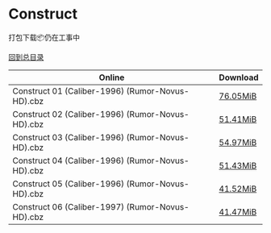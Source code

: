 # Construct

打包下载📦仍在工事中

[回到总目录](/Catalogs.md)







Online | Download
--- | ---
Construct 01 (Caliber-1996) (Rumor-Novus-HD).cbz | [76.05MiB](https://pan.baidu.com/s/1pL7gTdT#list/path=%2FNovus%20-%20Week%20of%202017%20Q3%2FNovus%20-%20Week%20of%202017-09-27%2F%E3%82%B9%E3%82%AF%E3%82%AD%E3%82%B3%E3%82%AB%E3%82%AA%E3%82%AD%E3%82%BF%E3%82%A8%E3%82%B5%E3%82%B5%E3%82%A6%E3%82%A4%E3%82%B9%E3%82%A4%E3%82%A6%E3%82%AB%E3%82%AA%E3%82%A8%E3%82%BF%E3%82%A6%E3%82%A2%E3%82%AF%E3%82%B3%E3%82%BF%E3%82%A6%E3%82%BD%E3%82%AA%E3%82%AA%E3%82%B1%E3%82%BF%E3%82%B3&parentPath=%2FNovus%20-%20Week%20of%202017%20Q3)
Construct 02 (Caliber-1996) (Rumor-Novus-HD).cbz | [51.41MiB](https://pan.baidu.com/s/1pL7gTdT#list/path=%2FNovus%20-%20Week%20of%202017%20Q3%2FNovus%20-%20Week%20of%202017-09-27%2F%E3%82%BF%E3%82%AF%E3%82%BF%E3%82%B9%E3%82%A2%E3%82%A4%E3%82%B5%E3%82%AA%E3%82%AB%E3%82%B3%E3%82%AA%E3%82%A8%E3%82%A6%E3%82%A2%E3%82%A2%E3%82%A6%E3%82%BF%E3%82%BB%E3%82%BD%E3%82%AD%E3%82%AB%E3%82%B7%E3%82%A6%E3%82%A2%E3%82%B1%E3%82%BB%E3%82%A2%E3%82%A2%E3%82%B1%E3%82%B5%E3%82%B5%E3%82%A4&parentPath=%2FNovus%20-%20Week%20of%202017%20Q3)
Construct 03 (Caliber-1996) (Rumor-Novus-HD).cbz | [54.97MiB](https://pan.baidu.com/s/1pL7gTdT#list/path=%2FNovus%20-%20Week%20of%202017%20Q3%2FNovus%20-%20Week%20of%202017-09-27%2F%E3%82%B1%E3%82%AF%E3%82%A6%E3%82%AF%E3%82%AD%E3%82%BF%E3%82%B1%E3%82%A8%E3%82%AA%E3%82%A2%E3%82%AB%E3%82%BF%E3%82%A4%E3%82%BD%E3%82%B3%E3%82%AA%E3%82%AA%E3%82%AA%E3%82%A4%E3%82%AB%E3%82%AD%E3%82%AB%E3%82%B9%E3%82%AD%E3%82%B9%E3%82%AD%E3%82%AF%E3%82%A4%E3%82%BB%E3%82%B1%E3%82%B1%E3%82%A8&parentPath=%2FNovus%20-%20Week%20of%202017%20Q3)
Construct 04 (Caliber-1996) (Rumor-Novus-HD).cbz | [51.43MiB](https://pan.baidu.com/s/1pL7gTdT#list/path=%2FNovus%20-%20Week%20of%202017%20Q3%2FNovus%20-%20Week%20of%202017-09-27%2F%E3%82%A4%E3%82%B9%E3%82%AB%E3%82%B9%E3%82%A2%E3%82%A8%E3%82%B5%E3%82%BB%E3%82%AF%E3%82%B3%E3%82%A2%E3%82%AF%E3%82%A6%E3%82%BD%E3%82%AF%E3%82%AB%E3%82%B1%E3%82%AD%E3%82%A8%E3%82%B9%E3%82%A4%E3%82%B7%E3%82%BB%E3%82%BB%E3%82%AA%E3%82%BF%E3%82%A2%E3%82%A6%E3%82%B1%E3%82%BB%E3%82%AF%E3%82%B7&parentPath=%2FNovus%20-%20Week%20of%202017%20Q3)
Construct 05 (Caliber-1996) (Rumor-Novus-HD).cbz | [41.52MiB](https://pan.baidu.com/s/1pL7gTdT#list/path=%2FNovus%20-%20Week%20of%202017%20Q3%2FNovus%20-%20Week%20of%202017-09-27%2F%E3%82%A4%E3%82%B7%E3%82%BF%E3%82%B9%E3%82%A2%E3%82%B5%E3%82%B5%E3%82%BB%E3%82%B5%E3%82%A2%E3%82%B7%E3%82%A8%E3%82%AB%E3%82%AB%E3%82%A8%E3%82%BF%E3%82%BB%E3%82%B7%E3%82%AF%E3%82%AF%E3%82%BF%E3%82%AD%E3%82%A6%E3%82%AD%E3%82%B7%E3%82%BF%E3%82%A6%E3%82%B3%E3%82%A6%E3%82%B1%E3%82%BD%E3%82%BB&parentPath=%2FNovus%20-%20Week%20of%202017%20Q3)
Construct 06 (Caliber-1997) (Rumor-Novus-HD).cbz | [41.47MiB](https://pan.baidu.com/s/1pL7gTdT#list/path=%2FNovus%20-%20Week%20of%202017%20Q3%2FNovus%20-%20Week%20of%202017-09-27%2F%E3%82%B7%E3%82%B3%E3%82%A4%E3%82%A6%E3%82%B3%E3%82%A4%E3%82%B7%E3%82%AD%E3%82%A6%E3%82%A8%E3%82%AD%E3%82%B7%E3%82%AD%E3%82%AD%E3%82%B1%E3%82%AF%E3%82%A8%E3%82%AD%E3%82%AF%E3%82%B1%E3%82%AD%E3%82%BB%E3%82%A4%E3%82%A6%E3%82%BD%E3%82%A4%E3%82%AD%E3%82%B1%E3%82%AF%E3%82%A2%E3%82%B3%E3%82%B9&parentPath=%2FNovus%20-%20Week%20of%202017%20Q3)